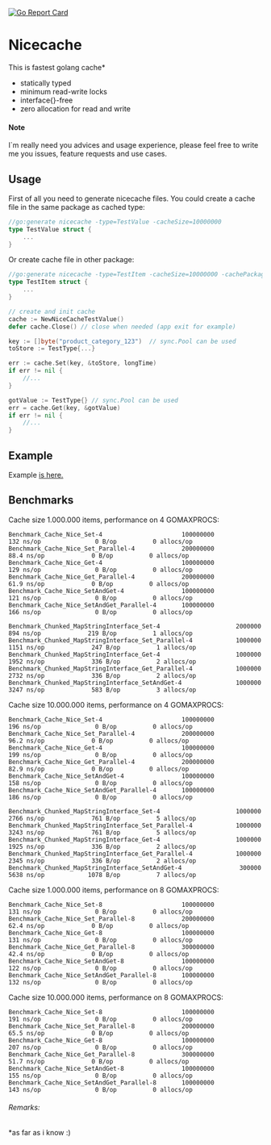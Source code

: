 [![Go Report Card](https://goreportcard.com/badge/github.com/jekamas/nicecache)](https://goreportcard.com/report/github.com/jekamas/nicecache)
# Nicecache

This is fastest golang cache*
* statically typed
* minimum read-write locks
* interface{}-free
* zero allocation for read and write


#### Note
I`m really need you advices and usage experience, please feel free to write me you issues, feature requests and use cases.


## Usage

First of all you need to generate nicecache files.
You could create a cache file in the same package as cached type:
```go
//go:generate nicecache -type=TestValue -cacheSize=10000000
type TestValue struct {
    ...
}
```

Or create cache file in other package:
```go
//go:generate nicecache -type=TestItem -cacheSize=10000000 -cachePackage=nicecache/example/repository
type TestItem struct {
    ...
}
```

```go
// create and init cache
cache := NewNiceCacheTestValue()
defer cache.Close() // close when needed (app exit for example)

key := []byte("product_category_123")  // sync.Pool can be used
toStore := TestType{...}

err := cache.Set(key, &toStore, longTime)
if err != nil {
	//...
}

gotValue := TestType{} // sync.Pool can be used
err = cache.Get(key, &gotValue)
if err != nil {
	//...
}
```


## Example

Example [is here.](example)


## Benchmarks

Cache size 1.000.000 items, performance on 4 GOMAXPROCS:
```
Benchmark_Cache_Nice_Set-4                      100000000              132 ns/op               0 B/op          0 allocs/op
Benchmark_Cache_Nice_Set_Parallel-4             200000000               88.4 ns/op             0 B/op          0 allocs/op
Benchmark_Cache_Nice_Get-4                      100000000              129 ns/op               0 B/op          0 allocs/op
Benchmark_Cache_Nice_Get_Parallel-4             200000000               61.9 ns/op             0 B/op          0 allocs/op
Benchmark_Cache_Nice_SetAndGet-4                100000000              121 ns/op               0 B/op          0 allocs/op
Benchmark_Cache_Nice_SetAndGet_Parallel-4       100000000              166 ns/op               0 B/op          0 allocs/op
     
Benchmark_Chunked_MapStringInterface_Set-4                     2000000               894 ns/op             219 B/op          1 allocs/op
Benchmark_Chunked_MapStringInterface_Set_Parallel-4            1000000              1151 ns/op             247 B/op          1 allocs/op
Benchmark_Chunked_MapStringInterface_Get-4                     1000000              1952 ns/op             336 B/op          2 allocs/op
Benchmark_Chunked_MapStringInterface_Get_Parallel-4            1000000              2732 ns/op             336 B/op          2 allocs/op
Benchmark_Chunked_MapStringInterface_SetAndGet-4               1000000              3247 ns/op             583 B/op          3 allocs/op
```

Cache size 10.000.000 items, performance on 4 GOMAXPROCS:
```
Benchmark_Cache_Nice_Set-4                      100000000              196 ns/op               0 B/op          0 allocs/op
Benchmark_Cache_Nice_Set_Parallel-4             200000000               96.2 ns/op             0 B/op          0 allocs/op
Benchmark_Cache_Nice_Get-4                      100000000              199 ns/op               0 B/op          0 allocs/op
Benchmark_Cache_Nice_Get_Parallel-4             200000000               82.9 ns/op             0 B/op          0 allocs/op
Benchmark_Cache_Nice_SetAndGet-4                100000000              158 ns/op               0 B/op          0 allocs/op
Benchmark_Cache_Nice_SetAndGet_Parallel-4       100000000              186 ns/op               0 B/op          0 allocs/op
    
Benchmark_Chunked_MapStringInterface_Set-4                     1000000              2766 ns/op             761 B/op          5 allocs/op
Benchmark_Chunked_MapStringInterface_Set_Parallel-4            1000000              3243 ns/op             761 B/op          5 allocs/op
Benchmark_Chunked_MapStringInterface_Get-4                     1000000              1925 ns/op             336 B/op          2 allocs/op
Benchmark_Chunked_MapStringInterface_Get_Parallel-4            1000000              2345 ns/op             336 B/op          2 allocs/op
Benchmark_Chunked_MapStringInterface_SetAndGet-4                300000              5638 ns/op            1078 B/op          7 allocs/op
```

Cache size 1.000.000 items, performance on 8 GOMAXPROCS:
```
Benchmark_Cache_Nice_Set-8                      100000000              131 ns/op               0 B/op          0 allocs/op
Benchmark_Cache_Nice_Set_Parallel-8             200000000               62.4 ns/op             0 B/op          0 allocs/op
Benchmark_Cache_Nice_Get-8                      100000000              131 ns/op               0 B/op          0 allocs/op
Benchmark_Cache_Nice_Get_Parallel-8             300000000               42.4 ns/op             0 B/op          0 allocs/op
Benchmark_Cache_Nice_SetAndGet-8                100000000              122 ns/op               0 B/op          0 allocs/op
Benchmark_Cache_Nice_SetAndGet_Parallel-8       100000000              132 ns/op               0 B/op          0 allocs/op
```

Cache size 10.000.000 items, performance on 8 GOMAXPROCS:
```
Benchmark_Cache_Nice_Set-8                      100000000              191 ns/op               0 B/op          0 allocs/op
Benchmark_Cache_Nice_Set_Parallel-8             200000000               65.5 ns/op             0 B/op          0 allocs/op
Benchmark_Cache_Nice_Get-8                      100000000              207 ns/op               0 B/op          0 allocs/op
Benchmark_Cache_Nice_Get_Parallel-8             300000000               51.7 ns/op             0 B/op          0 allocs/op
Benchmark_Cache_Nice_SetAndGet-8                100000000              155 ns/op               0 B/op          0 allocs/op
Benchmark_Cache_Nice_SetAndGet_Parallel-8       100000000              143 ns/op               0 B/op          0 allocs/op
```


###### Remarks:
*as far as i know :)